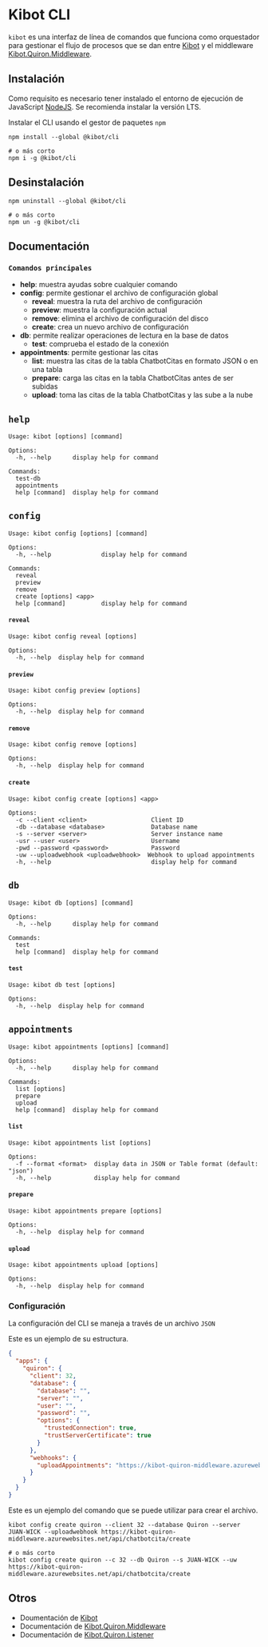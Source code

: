 # **Kibot CLI**

`kibot` es una interfaz de línea de comandos que funciona como orquestador para gestionar el flujo de procesos que se dan entre [Kibot](https://github.com/Ekisa-Team/Kibot) y el middleware [Kibot.Quiron.Middleware](https://github.com/Ekisa-Team/Kibot.Quiron.Middleware).

## **Instalación**

Como requisito es necesario tener instalado el entorno de ejecución de JavaScript [NodeJS](https://nodejs.org/es/). Se recomienda instalar la versión LTS.

Instalar el CLI usando el gestor de paquetes `npm`

```console
npm install --global @kibot/cli

# o más corto
npm i -g @kibot/cli
```

## **Desinstalación**

```console
npm uninstall --global @kibot/cli

# o más corto
npm un -g @kibot/cli
```

## **Documentación**

### `Comandos principales`

- **help**: muestra ayudas sobre cualquier comando
- **config**: permite gestionar el archivo de configuración global
  - **reveal**: muestra la ruta del archivo de configuración
  - **preview**: muestra la configuración actual
  - **remove**: elimina el archivo de configuración del disco
  - **create**: crea un nuevo archivo de configuración
- **db**: permite realizar operaciones de lectura en la base de datos
  - **test**: comprueba el estado de la conexión
- **appointments**: permite gestionar las citas
  - **list**: muestra las citas de la tabla ChatbotCitas en formato JSON o en una tabla
  - **prepare**: carga las citas en la tabla ChatbotCitas antes de ser subidas
  - **upload**: toma las citas de la tabla ChatbotCitas y las sube a la nube

## `help`

```console
Usage: kibot [options] [command]

Options:
  -h, --help      display help for command

Commands:
  test-db
  appointments
  help [command]  display help for command
```

## `config`

```console
Usage: kibot config [options] [command]

Options:
  -h, --help              display help for command

Commands:
  reveal
  preview
  remove
  create [options] <app>
  help [command]          display help for command
```

#### `reveal`

```console
Usage: kibot config reveal [options]

Options:
  -h, --help  display help for command
```

#### `preview`

```console
Usage: kibot config preview [options]

Options:
  -h, --help  display help for command
```

#### `remove`

```console
Usage: kibot config remove [options]

Options:
  -h, --help  display help for command
```

#### `create`

```console
Usage: kibot config create [options] <app>

Options:
  -c --client <client>                  Client ID
  -db --database <database>             Database name
  -s --server <server>                  Server instance name
  -usr --user <user>                    Username
  -pwd --password <password>            Password
  -uw --uploadwebhook <uploadwebhook>  Webhook to upload appointments
  -h, --help                            display help for command
```

## `db`

```console
Usage: kibot db [options] [command]

Options:
  -h, --help      display help for command

Commands:
  test
  help [command]  display help for command
```

#### `test`

```console
Usage: kibot db test [options]

Options:
  -h, --help  display help for command
```

## `appointments`

```console
Usage: kibot appointments [options] [command]

Options:
  -h, --help      display help for command

Commands:
  list [options]
  prepare
  upload
  help [command]  display help for command
```

#### `list`

```console
Usage: kibot appointments list [options]

Options:
  -f --format <format>  display data in JSON or Table format (default: "json")
  -h, --help            display help for command
```

#### `prepare`

```console
Usage: kibot appointments prepare [options]

Options:
  -h, --help  display help for command
```

#### `upload`

```console
Usage: kibot appointments upload [options]

Options:
  -h, --help  display help for command
```

### **Configuración**

La configuración del CLI se maneja a través de un archivo `JSON`

Este es un ejemplo de su estructura.

```json
{
  "apps": {
    "quiron": {
      "client": 32,
      "database": {
        "database": "",
        "server": "",
        "user": "",
        "password": "",
        "options": {
          "trustedConnection": true,
          "trustServerCertificate": true
        }
      },
      "webhooks": {
        "uploadAppointments": "https://kibot-quiron-middleware.azurewebsites.net/api/chatbotcita/create"
      }
    }
  }
}
```

Este es un ejemplo del comando que se puede utilizar para crear el archivo.

```console
kibot config create quiron --client 32 --database Quiron --server JUAN-WICK --uploadwebhook https://kibot-quiron-middleware.azurewebsites.net/api/chatbotcita/create

# o más corto
kibot config create quiron --c 32 --db Quiron --s JUAN-WICK --uw https://kibot-quiron-middleware.azurewebsites.net/api/chatbotcita/create
```

## **Otros**

- Doumentación de [Kibot](https://github.com/Ekisa-Team/Kibot)
- Documentación de [Kibot.Quiron.Middleware](https://github.com/Ekisa-Team/Kibot.Quiron.Middleware)
- Documentación de [Kibot.Quiron.Listener](https://github.com/Ekisa-Team/Kibot.Quiron.Listener)
